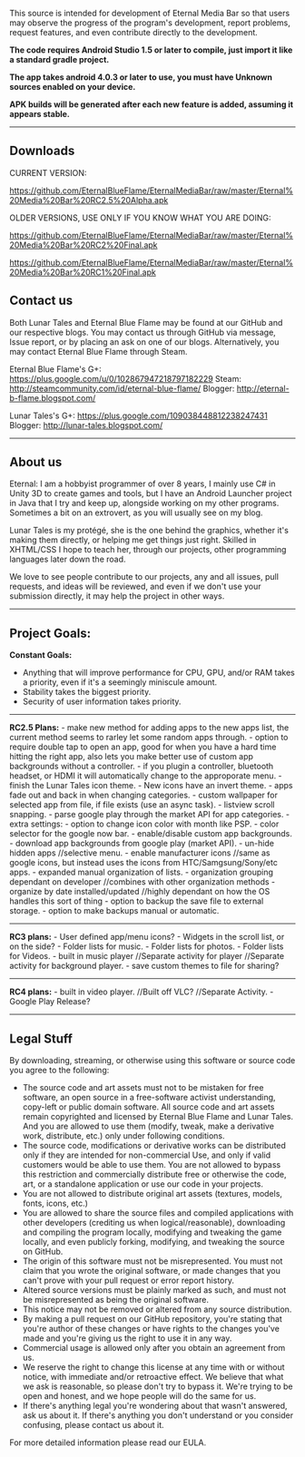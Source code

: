 This source is intended for development of Eternal Media Bar so that users may observe the progress of the program's development, report problems, request features, and even contribute directly to the development.

<strong>The code requires Android Studio 1.5 or later to compile, just import it like a standard gradle project.</strong>

<strong>The app takes android 4.0.3 or later to use, you must have Unknown sources enabled on your device.</strong>

<strong>APK builds will be generated after each new feature is added, assuming it appears stable.</strong>

<hr>
<h2>Downloads</h2>
CURRENT VERSION:

https://github.com/EternalBlueFlame/EternalMediaBar/raw/master/Eternal%20Media%20Bar%20RC2.5%20Alpha.apk

OLDER VERSIONS, USE ONLY IF YOU KNOW WHAT YOU ARE DOING:

https://github.com/EternalBlueFlame/EternalMediaBar/raw/master/Eternal%20Media%20Bar%20RC2%20Final.apk

https://github.com/EternalBlueFlame/EternalMediaBar/raw/master/Eternal%20Media%20Bar%20RC1%20Final.apk
</hr>


<h2>Contact us</h2>
Both Lunar Tales and Eternal Blue Flame may be found at our GitHub and our respective blogs.
You may contact us through GitHub via message, Issue report, or by placing an ask on one of our blogs.
Alternatively, you may contact Eternal Blue Flame through Steam.

Eternal Blue Flame's G+: https://plus.google.com/u/0/102867947218797182229
Steam: http://steamcommunity.com/id/eternal-blue-flame/
Blogger: http://eternal-b-flame.blogspot.com/

Lunar Tales's G+: https://plus.google.com/109038448812238247431
Blogger: http://lunar-tales.blogspot.com/

<hr/>
<h2> About us</h2>
Eternal: I am a hobbyist programmer of over 8 years, I mainly use C# in Unity 3D to create games and tools, but I have an Android Launcher project in Java that I try and keep up, alongside working on my other programs. Sometimes a bit on an extrovert, as you will usually see on my blog.

Lunar Tales is my protégé, she is the one behind the graphics, whether it's making them directly, or helping me get things just right. Skilled in XHTML/CSS I hope to teach her, through our projects, other programming languages later down the road.

We love to see people contribute to our projects, any and all issues, pull requests, and ideas will be reviewed, and even if we don't use your submission directly, it may help the project in other ways.


<hr>
<h2>Project Goals:</h2>

<strong>Constant Goals:</strong>
-	Anything that will improve performance for CPU, GPU, and/or RAM takes a priority, even if it's a seemingly miniscule amount.
-	Stability takes the biggest priority.
-	Security of user information takes priority.
</hr>
<hr>
<strong>RC2.5 Plans:</strong>
-	make new method for adding apps to the new apps list, the current method seems to rarley let some random apps through.
-	option to require double tap to open an app, good for when you have a hard time hitting the right app, also lets you make better use of custom app backgrounds without a controller.
-	if you plugin a controller, bluetooth headset, or HDMI it will automatically change to the approporate menu.
-	finish the Lunar Tales icon theme.
-	New icons have an invert theme.
-	apps fade out and back in when changing categories.
-	custom wallpaper for selected app from file, if file exists (use an async task).
-	listview scroll snapping.
-	parse google play through the market API for app categories.
-	extra settings:
-	option to change icon color with month like PSP.
-	color selector for the google now bar.
-	enable/disable custom app backgrounds.
-	download app backgrounds from google play (market API).
-	un-hide hidden apps //selective menu.
-	enable manufacturer icons //same as google icons, but instead uses the icons from HTC/Samgsung/Sony/etc apps.
-	expanded manual organization of lists.
-	organization grouping dependant on developer //combines with other organization methods
-	organize by date installed/updated //highly dependant on how the OS handles this sort of thing
-	option to backup the save file to external storage.
-	option to make backups manual or automatic.
</hr>
<hr>
<strong>RC3 plans:</strong>
-	User defined app/menu icons?
-	Widgets in the scroll list, or on the side?
-	Folder lists for music.
-	Folder lists for photos.
-	Folder lists for Videos.
-	built in music player //Separate activity for player //Separate activity for background player.
-	save custom themes to file for sharing?
</hr>
<hr>
<strong>RC4 plans:</strong>
-	built in video player. //Built off VLC? //Separate Activity.
-	Google Play Release?
<hr/>



<h2>Legal Stuff</h2>


By downloading, streaming, or otherwise using this software or source code you agree to the following:
-	The source code and art assets must not to be mistaken for free software, an open source in a free-software activist understanding, copy-left or public domain software. All source code and art assets remain copyrighted and licensed by Eternal Blue Flame and Lunar Tales. And you are allowed to use them (modify, tweak, make a derivative work, distribute, etc.) only under following conditions.
-	The source code, modifications or derivative works can be distributed only if they are intended for non-commercial Use, and only if valid customers would be able to use them. You are not allowed to bypass this restriction and commercially distribute free or otherwise the code, art, or a standalone application or use our code in your projects.
-	You are not allowed to distribute original art assets (textures, models, fonts, icons, etc.)
-	You are allowed to share the source files and compiled applications with other developers (crediting us when logical/reasonable), downloading and compiling the program locally, modifying and tweaking the game locally, and even publicly forking, modifying, and tweaking the source on GitHub.
-	The origin of this software must not be misrepresented. You must not claim that you wrote the original software, or made changes that you can't prove with your pull request or error report history. 
-	Altered source versions must be plainly marked as such, and must not be misrepresented as being the original software.
-	This notice may not be removed or altered from any source distribution. 
-	By making a pull request on our GitHub repository, you're stating that you're author of these changes or have rights to the changes you've made and you're giving us the right to use it in any way.
-	Commercial usage is allowed only after you obtain an agreement from us.
-	We reserve the right to change this license at any time with or without notice, with immediate and/or retroactive effect. We believe that what we ask is reasonable, so please don't try to bypass it. We're trying to be open and honest, and we hope people will do the same for us.
-	If there's anything legal you're wondering about that wasn't answered, ask us about it. If there's anything you don't understand or you consider confusing, please contact us about it.

For more detailed information please read our EULA.
